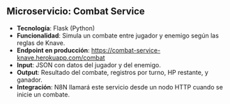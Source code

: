 ## Microservicio: Combat Service

- **Tecnología**: Flask (Python)
- **Funcionalidad**: Simula un combate entre jugador y enemigo según las reglas de Knave.
- **Endpoint en producción**: https://combat-service-knave.herokuapp.com/combat
- **Input**: JSON con datos del jugador y del enemigo.
- **Output**: Resultado del combate, registros por turno, HP restante, y ganador.
- **Integración**: N8N llamará este servicio desde un nodo HTTP cuando se inicie un combate.
